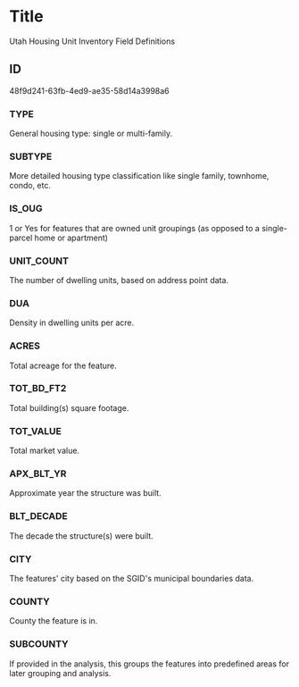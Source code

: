 # Title

Utah Housing Unit Inventory Field Definitions

## ID

48f9d241-63fb-4ed9-ae35-58d14a3998a6

### TYPE

General housing type: single or multi-family.

### SUBTYPE

More detailed housing type classification like single family, townhome, condo, etc.

### IS_OUG

1 or Yes for features that are owned unit groupings (as opposed to a single-parcel home or apartment)

### UNIT_COUNT

The number of dwelling units, based on address point data.

### DUA

Density in dwelling units per acre.

### ACRES

Total acreage for the feature.

### TOT_BD_FT2

Total building(s) square footage.

### TOT_VALUE

Total market value.

### APX_BLT_YR

Approximate year the structure was built.

### BLT_DECADE

The decade the structure(s) were built.

### CITY

The features' city based on the SGID's municipal boundaries data.

### COUNTY

County the feature is in.

### SUBCOUNTY

If provided in the analysis, this groups the features into predefined areas for later grouping and analysis.
